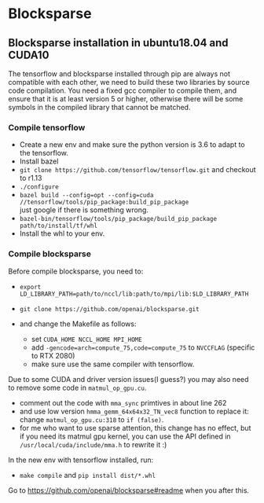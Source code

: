 # Blocksparse

## Blocksparse installation in ubuntu18.04 and CUDA10
The tensorflow and blocksparse installed through pip are always not compatible with each other, we need to build these two libraries by source code compilation. You need a fixed gcc compiler to compile them, and ensure that it is at least version 5 or higher, otherwise there will be some symbols in the compiled library that cannot be matched.

### Compile tensorflow
* Create a new env and make sure the python version is 3.6 to adapt to the tensorflow.
* Install bazel
* `git clone https://github.com/tensorflow/tensorflow.git` and checkout to r1.13
* `./configure` 
* `bazel build --config=opt --config=cuda //tensorflow/tools/pip_package:build_pip_package`   
just google if there is something wrong.
* `bazel-bin/tensorflow/tools/pip_package/build_pip_package path/to/install/tf/whl` 
* Install the whl to your env.

### Compile blocksparse
Before compile blocksparse, you need to:
* `export LD_LIBRARY_PATH=path/to/nccl/lib:path/to/mpi/lib:$LD_LIBRARY_PATH`
* `git clone https://github.com/openai/blocksparse.git`   

* and change the Makefile as follows:
    * set `CUDA_HOME NCCL_HOME MPI_HOME`
    * add `-gencode=arch=compute_75,code=compute_75` to `NVCCFLAG` (specific to RTX 2080)
    * make sure use the same compiler with tensorflow. 

Due to some CUDA and driver version issues(I guess?) you may also need to remove some code in `matmul_op_gpu.cu`.
* comment out the code with `mma_sync` primtives in about line 262
* and use low version `hmma_gemm_64x64x32_TN_vec8` function to replace it: change `matmul_op_gpu.cu:318` to `if (false)`.
* for me who want to use sparse attention, this change has no effect, but if you need its matmul gpu kernel, you can use the API defined in `/usr/local/cuda/include/mma.h` to rewrite it :)


In the new env with tensorflow installed, run:  
* `make compile` and `pip install dist/*.whl`

Go to https://github.com/openai/blocksparse#readme when you after this.
